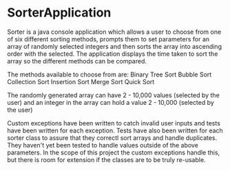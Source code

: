 # SorterApplication
Sorter is a java console application which allows a user to choose from one of six different sorting methods, prompts them to set parameters for an array of randomly selected integers and then sorts the array into ascending order with the selected. The application displays the time taken to sort the array so the different methods can be compared.

The methods available to choose from are:
  Binary Tree Sort
  Bubble Sort
  Collection Sort
  Insertion Sort
  Merge Sort
  Quick Sort
  
The randomly generated array can have 2 - 10,000 values (selected by the user) and an integer in the array can hold a value 2 - 10,000 (selected by the user)

Custom exceptions have been written to catch invalid user inputs and tests have been written for each exception. Tests have also been written for each sorter class to assure that they correctl sort arrays and handle duplicates. They haven't yet been tested to handle values outside of the above parameters. In the scope of this project the custom exceptions handle this, but there is room for extension if the classes are to be truly re-usable.
